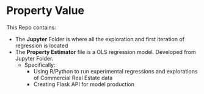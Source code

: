 # Property Value

This Repo contains:
 
 - The **Jupyter** Folder is where all the exploration and first iteration of regression is located
 - The **Property Estimator** file is a OLS regression model. Developed from Jupyter Folder.
   - Specifically:
     - Using R/Python to run experimental regressions and explorations of Commercial Real Estate data
     - Creating Flask API for model production
